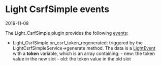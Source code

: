 Light CsrfSimple events
===============
2019-11-08



The Light_CsrfSimple plugin provides the following [events](https://github.com/lingtalfi/Light/blob/master/personal/mydoc/pages/events.md):


- Light_CsrfSimple.on_csrf_token_regenerated: triggered by the LightCsrfSimpleService->generate method.
            The data is a [LightEvent](https://github.com/lingtalfi/Light/blob/master/doc/api/Ling/Light/Events/LightEvent.md)
            with a **token** variable, which is an array containing:
                - new: the token value in the new slot
                - old: the token value in the old slot